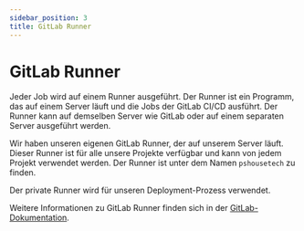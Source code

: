 ```yaml
---
sidebar_position: 3
title: GitLab Runner
---
```

# GitLab Runner
Jeder Job wird auf einem Runner ausgeführt. Der Runner ist ein Programm, das auf einem Server läuft und die Jobs der GitLab CI/CD ausführt. Der Runner kann auf demselben Server wie GitLab oder auf einem separaten Server ausgeführt werden.

Wir haben unseren eigenen GitLab Runner, der auf unserem Server läuft. Dieser Runner ist für alle unsere Projekte verfügbar und kann von jedem Projekt verwendet werden. Der Runner ist unter dem Namen `pshousetech` zu finden.

Der private Runner wird für unseren Deployment-Prozess verwendet.

Weitere Informationen zu GitLab Runner finden sich in der [GitLab-Dokumentation](https://docs.gitlab.com/runner/).
